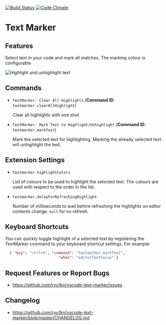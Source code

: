 [![Build Status](https://travis-ci.org/ryu1kn/vscode-text-marker.svg?branch=master)](https://travis-ci.org/ryu1kn/vscode-text-marker) [![Code Climate](https://codeclimate.com/github/ryu1kn/vscode-text-marker/badges/gpa.svg)](https://codeclimate.com/github/ryu1kn/vscode-text-marker)

# Text Marker

## Features

Select text in your code and mark all matches. The marking colour is configurable

![Highlight and unhighlight text](https://raw.githubusercontent.com/ryu1kn/vscode-text-marker/master/images/animations/highlight-unhighlight-texts.gif)

## Commands

* `TextMarker: Clear All Highlights` (**Command ID**: `textmarker.clearAllHighlight`)

    Clear all highlights with one shot

* `TextMarker: Mark Text to Highlight/Unhighlight` (**Command ID**: `textmarker.markText`)

    Mark the selected text for highlighting. Marking the already selected text will unhighlight the text.

## Extension Settings

* `textmarker.highlightColors`

    List of colours to be used to highlight the selected text. The colours are used with respect to the order in the list.

* `textmarker.delayForRefreshingHighlight`

    Number of milliseconds to wait before refreshing the highlights on editor contents change. `null` for no refresh.

## Keyboard Shortcuts

You can quickly toggle highlight of a selected text by registering the TextMarker command to your keyboard shortcut settings. For example:

```json
  { "key": "ctrl+h", "command": "textmarker.markText",
                        "when": "editorTextFocus" }
```

## Request Features or Report Bugs

* https://github.com/ryu1kn/vscode-text-marker/issues

## Changelog

* https://github.com/ryu1kn/vscode-text-marker/blob/master/CHANGELOG.md
